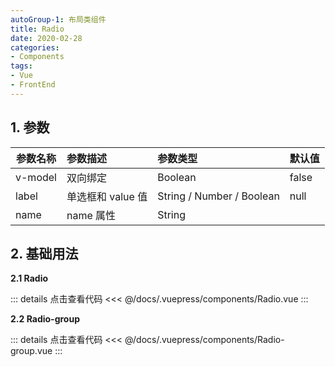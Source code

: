 ```yaml
---
autoGroup-1: 布局类组件
title: Radio
date: 2020-02-28
categories:
- Components
tags:
- Vue
- FrontEnd
---
```


## 1. 参数

| 参数名称 | 参数描述          | 参数类型                  | 默认值 |
| -------- | :---------------- | :------------------------ | :----- |
| v-model  | 双向绑定          | Boolean                   | false  |
| label    | 单选框和 value 值 | String / Number / Boolean | null   |
| name     | name 属性         | String                    |        |

## 2. 基础用法

**2.1 Radio**
<br>
<Radio/>

::: details 点击查看代码
<<< @/docs/.vuepress/components/Radio.vue
:::

**2.2 Radio-group**
<br>
<Radio-group/>

::: details 点击查看代码
<<< @/docs/.vuepress/components/Radio-group.vue
:::
